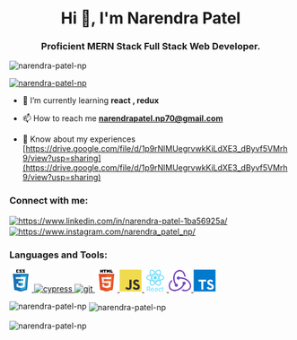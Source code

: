 <h1 align="center">Hi 👋, I'm Narendra Patel</h1>
<h3 align="center">Proficient MERN Stack Full Stack Web Developer.</h3>

<p align="left"> <img src="https://komarev.com/ghpvc/?username=narendra-patel-np&label=Profile%20views&color=0e75b6&style=flat" alt="narendra-patel-np" /> </p>

<p align="left"> <a href="https://github.com/ryo-ma/github-profile-trophy"><img src="https://github-profile-trophy.vercel.app/?username=narendra-patel-np" alt="narendra-patel-np" /></a> </p>

- 🌱 I’m currently learning **react , redux**

- 📫 How to reach me **narendrapatel.np70@gmail.com**

- 📄 Know about my experiences [https://drive.google.com/file/d/1p9rNlMUegrvwkKiLdXE3_dByvf5VMrh9/view?usp=sharing](https://drive.google.com/file/d/1p9rNlMUegrvwkKiLdXE3_dByvf5VMrh9/view?usp=sharing)

<h3 align="left">Connect with me:</h3>
<p align="left">
<a href="https://linkedin.com/in/https://www.linkedin.com/in/narendra-patel-1ba56925a/" target="blank"><img align="center" src="https://raw.githubusercontent.com/rahuldkjain/github-profile-readme-generator/master/src/images/icons/Social/linked-in-alt.svg" alt="https://www.linkedin.com/in/narendra-patel-1ba56925a/" height="30" width="40" /></a>
<a href="https://instagram.com/https://www.instagram.com/narendra_patel_np/" target="blank"><img align="center" src="https://raw.githubusercontent.com/rahuldkjain/github-profile-readme-generator/master/src/images/icons/Social/instagram.svg" alt="https://www.instagram.com/narendra_patel_np/" height="30" width="40" /></a>
</p>

<h3 align="left">Languages and Tools:</h3>
<p align="left"> <a href="https://www.w3schools.com/css/" target="_blank" rel="noreferrer"> <img src="https://raw.githubusercontent.com/devicons/devicon/master/icons/css3/css3-original-wordmark.svg" alt="css3" width="40" height="40"/> </a> <a href="https://www.cypress.io" target="_blank" rel="noreferrer"> <img src="https://raw.githubusercontent.com/simple-icons/simple-icons/6e46ec1fc23b60c8fd0d2f2ff46db82e16dbd75f/icons/cypress.svg" alt="cypress" width="40" height="40"/> </a> <a href="https://git-scm.com/" target="_blank" rel="noreferrer"> <img src="https://www.vectorlogo.zone/logos/git-scm/git-scm-icon.svg" alt="git" width="40" height="40"/> </a> <a href="https://www.w3.org/html/" target="_blank" rel="noreferrer"> <img src="https://raw.githubusercontent.com/devicons/devicon/master/icons/html5/html5-original-wordmark.svg" alt="html5" width="40" height="40"/> </a> <a href="https://developer.mozilla.org/en-US/docs/Web/JavaScript" target="_blank" rel="noreferrer"> <img src="https://raw.githubusercontent.com/devicons/devicon/master/icons/javascript/javascript-original.svg" alt="javascript" width="40" height="40"/> </a> <a href="https://reactjs.org/" target="_blank" rel="noreferrer"> <img src="https://raw.githubusercontent.com/devicons/devicon/master/icons/react/react-original-wordmark.svg" alt="react" width="40" height="40"/> </a> <a href="https://redux.js.org" target="_blank" rel="noreferrer"> <img src="https://raw.githubusercontent.com/devicons/devicon/master/icons/redux/redux-original.svg" alt="redux" width="40" height="40"/> </a> <a href="https://www.typescriptlang.org/" target="_blank" rel="noreferrer"> <img src="https://raw.githubusercontent.com/devicons/devicon/master/icons/typescript/typescript-original.svg" alt="typescript" width="40" height="40"/> </a> </p>

<p><img align="left" src="https://github-readme-stats.vercel.app/api/top-langs?username=narendra-patel-np&show_icons=true&locale=en&layout=compact" alt="narendra-patel-np" /></p>

<p>&nbsp;<img align="center" src="https://github-readme-stats.vercel.app/api?username=narendra-patel-np&show_icons=true&locale=en" alt="narendra-patel-np" /></p>

<p><img align="center" src="https://github-readme-streak-stats.herokuapp.com/?user=narendra-patel-np&" alt="narendra-patel-np" /></p>
